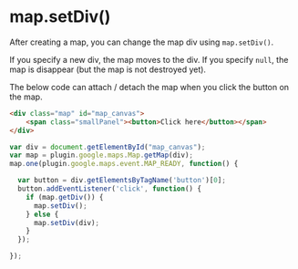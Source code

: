 # map.setDiv()

After creating a map, you can change the map div using `map.setDiv()`.

If you specify a new div, the map moves to the div.
If you specify `null`, the map is disappear (but the map is not destroyed yet).

The below code can attach / detach the map when you click the button on the map.

```html
<div class="map" id="map_canvas">
    <span class="smallPanel"><button>Click here</button></span>
</div>
```

```js
var div = document.getElementById("map_canvas");
var map = plugin.google.maps.Map.getMap(div);
map.one(plugin.google.maps.event.MAP_READY, function() {

  var button = div.getElementsByTagName('button')[0];
  button.addEventListener('click', function() {
    if (map.getDiv()) {
      map.setDiv();
    } else {
      map.setDiv(div);
    }
  });

});
```
